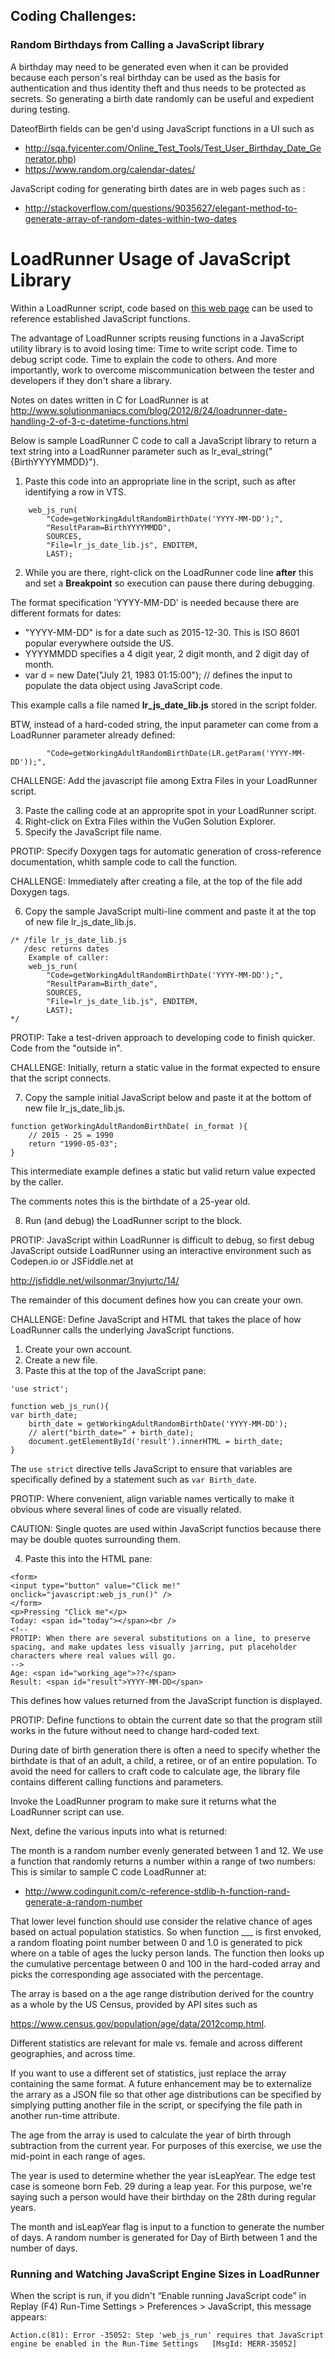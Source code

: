 
## Coding Challenges:

### <a name="birthdays"></a> Random Birthdays from Calling a JavaScript library

A birthday may need to be generated even when it can be provided because
each person's real birthday can be used as the basis for authentication and thus identity theft
and thus needs to be protected as secrets.
So generating a birth date randomly can be useful and expedient during testing.

DateofBirth fields can be gen'd using JavaScript functions in a UI such as 

* http://sqa.fyicenter.com/Online_Test_Tools/Test_User_Birthday_Date_Generator.php)
* https://www.random.org/calendar-dates/

JavaScript coding for generating birth dates are in web pages such as :

* http://stackoverflow.com/questions/9035627/elegant-method-to-generate-array-of-random-dates-within-two-dates

# LoadRunner Usage of JavaScript Library

Within a LoadRunner script, code based on [this web page](http://h30499.www3.hp.com/t5/HP-LoadRunner-and-Performance/How-to-use-JavaScript-in-your-HP-LoadRunner-scripts/ba-p/6197321#.VMqXGl7F8eU)
can be used to reference established JavaScript functions.

The advantage of LoadRunner scripts reusing functions in a JavaScript utility library is to avoid losing time:
Time to write script code. Time to debug script code. Time to explain the code to others.
And more importantly, work to overcome miscommunication between the tester and developers if they don't share a library.

Notes on dates written in C for LoadRunner is at
http://www.solutionmaniacs.com/blog/2012/8/24/loadrunner-date-handling-2-of-3-c-datetime-functions.html

Below is sample LoadRunner C code to call a JavaScript library to 
return a text string into a LoadRunner parameter such as 
lr_eval_string("{BirthYYYYMMDD}").

1. Paste this code into an appropriate line in the script, such as after identifying a row in VTS.

```
    web_js_run(
        "Code=getWorkingAdultRandomBirthDate('YYYY-MM-DD');",
        "ResultParam=BirthYYYYMMDD",
        SOURCES,
        "File=lr_js_date_lib.js", ENDITEM,
        LAST);
```

2. While you are there, right-click on the LoadRunner code line **after** this and set a **Breakpoint** so 
execution can pause there during debugging.

The format specification 'YYYY-MM-DD' is needed because there are different formats for dates:

* "YYYY-MM-DD" is for a date such as 2015-12-30. This is ISO 8601 popular everywhere outside the US.
* YYYYMMDD specifies a 4 digit year, 2 digit month, and 2 digit day of month.
* var d = new Date("July 21, 1983 01:15:00"); // defines the input to populate the data object using JavaScript code.

This example calls a file named **lr_js_date_lib.js** stored in the script folder.

BTW, instead of a hard-coded string, the input parameter can come from a LoadRunner parameter already defined:

```
        "Code=getWorkingAdultRandomBirthDate(LR.getParam('YYYY-MM-DD'));",
```


CHALLENGE: Add the javascript file among Extra Files in your LoadRunner script.

3. Paste the calling code at an approprite spot in your LoadRunner script.
4. Right-click on Extra Files within the VuGen Solution Explorer.
5. Specify the JavaScript file name.


PROTIP: Specify Doxygen tags for automatic generation of cross-reference documentation, whith
sample code to call the function.

CHALLENGE: Immediately after creating a file, at the top of the file add Doxygen tags.

6. Copy the sample JavaScript multi-line comment and paste it at the top of new file lr_js_date_lib.js.

```
/* /file lr_js_date_lib.js
   /desc returns dates 
    Example of caller: 
    web_js_run(
        "Code=getWorkingAdultRandomBirthDate('YYYY-MM-DD');",
        "ResultParam=Birth_date",
        SOURCES,
        "File=lr_js_date_lib.js", ENDITEM,
        LAST);
*/
```

PROTIP: Take a test-driven approach to developing code to finish quicker. Code from the "outside in".

CHALLENGE: Initially, return a static value in the format expected to ensure that the script connects.

7. Copy the sample initial JavaScript below and paste it at the bottom of new file lr_js_date_lib.js.

```
function getWorkingAdultRandomBirthDate( in_format ){
    // 2015 - 25 = 1990
    return "1990-05-03";
}
```

This intermediate example defines a static but valid return value expected by the caller.

The comments notes this is the birthdate of a 25-year old.

8. Run (and debug) the LoadRunner script to the block.

PROTIP: JavaScript within LoadRunner is difficult to debug, so first debug JavaScript outside LoadRunner
using an interactive environment such as Codepen.io or JSFiddle.net at

http://jsfiddle.net/wilsonmar/3nyjurtc/14/

The remainder of this document defines how you can create your own.

CHALLENGE: Define JavaScript and HTML that takes the place of how LoadRunner calls the underlying JavaScript functions.

1. Create your own account.
2. Create a new file.
3. Paste this at the top of the JavaScript pane:

```
'use strict';

function web_js_run(){
var birth_date;
    birth_date = getWorkingAdultRandomBirthDate('YYYY-MM-DD');
    // alert("birth_date=" + birth_date);
    document.getElementById('result').innerHTML = birth_date;
}
```

The `use strict` directive tells JavaScript to ensure that variables are specifically defined 
by a statement such as `var Birth_date`.

PROTIP: Where convenient, align variable names vertically to make it obvious where several lines of code are visually related.

CAUTION: Single quotes are used within JavaScript functios because there may be double quotes surrounding them.

4. Paste this into the HTML pane:

```
<form>
<input type="button" value="Click me!" onclick="javascript:web_js_run()" />
</form>
<p>Pressing "Click me"</p>
Today: <span id="today"></span><br />
<!-- 
PROTIP: When there are several substitutions on a line, to preserve spacing, and make updates less visually jarring, put placeholder characters where real values will go.
-->
Age: <span id="working_age">??</span>
Result: <span id="result">YYYY-MM-DD</span>
```

This defines how values returned from the JavaScript function is displayed.


PROTIP: Define functions to obtain the current date so that the program still works in the future
without need to change hard-coded text.

During date of birth generation there is often a need to specify whether the birthdate is that of 
an adult, a child, a retiree, or of an entire population.
To avoid the need for callers to craft code to calculate age,
the library file contains different calling functions and parameters.


Invoke the LoadRunner program to make sure it returns what the LoadRunner script can use.

Next, define the various inputs into what is returned:

The month is a random number evenly generated between 1 and 12.
We use a function that randomly returns a number within a range of two numbers:
This is similar to sample C code LoadRunner at:

* http://www.codingunit.com/c-reference-stdlib-h-function-rand-generate-a-random-number

That lower level function should use consider the relative chance of ages
based on actual population statistics.
So when function ___ is first envoked,
a random floating point number between 0 and 1.0 is generated to pick where on a table of ages the lucky person lands.
The function then looks up the cumulative percentage between 0 and 100 
in the hard-coded array 
and picks the corresponding age associated with the percentage.

The array is based on a the age range distribution derived for 
the country as a whole by the US Census, provided by API sites such as 

https://www.census.gov/population/age/data/2012comp.html.

Different statistics are relevant for male vs. female and across
different geographies, and across time.

If you want to use a different set of statistics, just replace the array containing the same format.
A future enhancement may be to externalize the arrary as a JSON file so that other age distributions can be specified by
simplying putting another file in the script, or specifying the file path in another run-time attribute.

The age from the array is used to calculate the year of birth through subtraction from the current year.
For purposes of this exercise, we use the mid-point in each range of ages.

The year is used to determine whether the year isLeapYear.
The edge test case is someone born Feb. 29 during a leap year.
For this purpose, we're saying such a person would have their birthday on the 28th during regular years.

The month and isLeapYear flag is input to a function to generate the number of days.
A random number is generated for Day of Birth between 1 and the number of days.

### Running and Watching JavaScript Engine Sizes in LoadRunner

When the script is run, if you didn't “Enable running JavaScript code” in Replay (F4) Run-Time Settings > Preferences > JavaScript, this message appears:

```
Action.c(81): Error -35052: Step 'web_js_run' requires that JavaScript engine be enabled in the Run-Time Settings  	[MsgId: MERR-35052]
```
